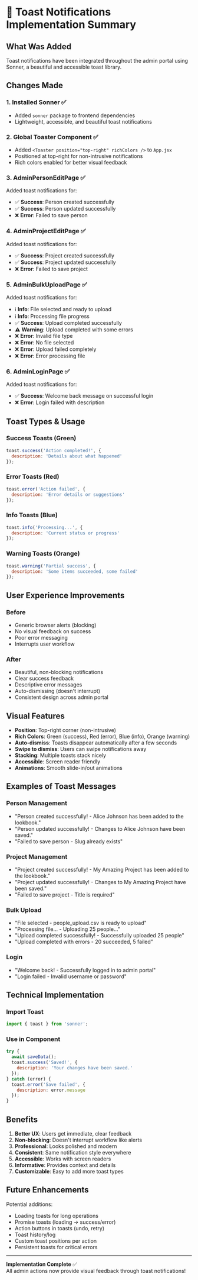 # 🎉 Toast Notifications Implementation Summary

## What Was Added

Toast notifications have been integrated throughout the admin portal using Sonner, a beautiful and accessible toast library.

## Changes Made

### 1. **Installed Sonner** ✅
- Added `sonner` package to frontend dependencies
- Lightweight, accessible, and beautiful toast notifications

### 2. **Global Toaster Component** ✅
- Added `<Toaster position="top-right" richColors />` to `App.jsx`
- Positioned at top-right for non-intrusive notifications
- Rich colors enabled for better visual feedback

### 3. **AdminPersonEditPage** ✅
Added toast notifications for:
- ✅ **Success**: Person created successfully
- ✅ **Success**: Person updated successfully
- ❌ **Error**: Failed to save person

### 4. **AdminProjectEditPage** ✅
Added toast notifications for:
- ✅ **Success**: Project created successfully
- ✅ **Success**: Project updated successfully
- ❌ **Error**: Failed to save project

### 5. **AdminBulkUploadPage** ✅
Added toast notifications for:
- ℹ️ **Info**: File selected and ready to upload
- ℹ️ **Info**: Processing file progress
- ✅ **Success**: Upload completed successfully
- ⚠️ **Warning**: Upload completed with some errors
- ❌ **Error**: Invalid file type
- ❌ **Error**: No file selected
- ❌ **Error**: Upload failed completely
- ❌ **Error**: Error processing file

### 6. **AdminLoginPage** ✅
Added toast notifications for:
- ✅ **Success**: Welcome back message on successful login
- ❌ **Error**: Login failed with description

## Toast Types & Usage

### Success Toasts (Green)
```javascript
toast.success('Action completed!', {
  description: 'Details about what happened'
});
```

### Error Toasts (Red)
```javascript
toast.error('Action failed', {
  description: 'Error details or suggestions'
});
```

### Info Toasts (Blue)
```javascript
toast.info('Processing...', {
  description: 'Current status or progress'
});
```

### Warning Toasts (Orange)
```javascript
toast.warning('Partial success', {
  description: 'Some items succeeded, some failed'
});
```

## User Experience Improvements

### Before
- Generic browser alerts (blocking)
- No visual feedback on success
- Poor error messaging
- Interrupts user workflow

### After
- Beautiful, non-blocking notifications
- Clear success feedback
- Descriptive error messages
- Auto-dismissing (doesn't interrupt)
- Consistent design across admin portal

## Visual Features

- **Position**: Top-right corner (non-intrusive)
- **Rich Colors**: Green (success), Red (error), Blue (info), Orange (warning)
- **Auto-dismiss**: Toasts disappear automatically after a few seconds
- **Swipe to dismiss**: Users can swipe notifications away
- **Stacking**: Multiple toasts stack nicely
- **Accessible**: Screen reader friendly
- **Animations**: Smooth slide-in/out animations

## Examples of Toast Messages

### Person Management
- "Person created successfully! - Alice Johnson has been added to the lookbook."
- "Person updated successfully! - Changes to Alice Johnson have been saved."
- "Failed to save person - Slug already exists"

### Project Management
- "Project created successfully! - My Amazing Project has been added to the lookbook."
- "Project updated successfully! - Changes to My Amazing Project have been saved."
- "Failed to save project - Title is required"

### Bulk Upload
- "File selected - people_upload.csv is ready to upload"
- "Processing file... - Uploading 25 people..."
- "Upload completed successfully! - Successfully uploaded 25 people"
- "Upload completed with errors - 20 succeeded, 5 failed"

### Login
- "Welcome back! - Successfully logged in to admin portal"
- "Login failed - Invalid username or password"

## Technical Implementation

### Import Toast
```javascript
import { toast } from 'sonner';
```

### Use in Component
```javascript
try {
  await saveData();
  toast.success('Saved!', {
    description: 'Your changes have been saved.'
  });
} catch (error) {
  toast.error('Save failed', {
    description: error.message
  });
}
```

## Benefits

1. **Better UX**: Users get immediate, clear feedback
2. **Non-blocking**: Doesn't interrupt workflow like alerts
3. **Professional**: Looks polished and modern
4. **Consistent**: Same notification style everywhere
5. **Accessible**: Works with screen readers
6. **Informative**: Provides context and details
7. **Customizable**: Easy to add more toast types

## Future Enhancements

Potential additions:
- Loading toasts for long operations
- Promise toasts (loading → success/error)
- Action buttons in toasts (undo, retry)
- Toast history/log
- Custom toast positions per action
- Persistent toasts for critical errors

---

**Implementation Complete** ✅  
All admin actions now provide visual feedback through toast notifications!

